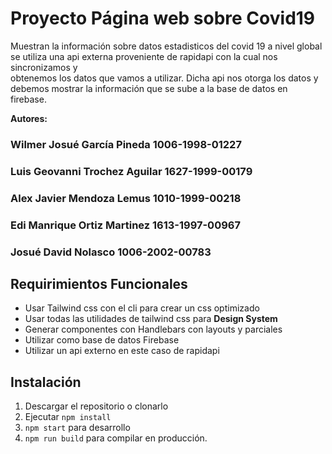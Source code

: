# Proyecto Página web sobre Covid19
Muestran la información sobre datos estadisticos del covid 19 a nivel global <br>
se utiliza una api externa proveniente de rapidapi con la cual nos sincronizamos y <br>
obtenemos los datos que vamos a utilizar. Dicha api nos otorga los datos y <br> 
debemos mostrar la información que se sube a la base de datos en firebase.

**Autores:**
<h3 align="left" fontSize=30px> <strong>Wilmer Josué García Pineda 1006-1998-01227</strong> </h3>
<h3 align="left"> <strong>Luis Geovanni Trochez Aguilar 1627-1999-00179</strong> </h3>
<h3 align="left"> <strong>Alex Javier Mendoza Lemus 1010-1999-00218</strong> </h3>
<h3 align="left"> <strong>Edi Manrique Ortiz Martinez 1613-1997-00967</strong> </h3>
<h3 align="left"> <strong>Josué David Nolasco 1006-2002-00783</strong> </h3>

## Requirimientos Funcionales
* Usar Tailwind css con el cli para crear un css optimizado
* Usar todas las utilidades de tailwind css para **Design System**
* Generar componentes con Handlebars con layouts y parciales
* Utilizar como base de datos Firebase
* Utilizar un api externo en este caso de rapidapi

## Instalación
  1. Descargar el repositorio o clonarlo
  2. Ejecutar ```npm install```
  3. ```npm start``` para desarrollo
  4. ```npm run build``` para compilar en producción.
